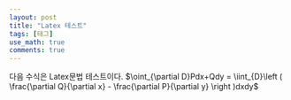 ```yaml
---
layout: post
title: "Latex 테스트"
tags: [태그]
use_math: true
comments: true
---
```

다음 수식은 Latex문법 테스트이다.
$\oint_{\partial D}Pdx+Qdy = \iint_{D}\left ( \frac{\partial Q}{\partial x} - \frac{\partial P}{\partial y} \right )dxdy$
